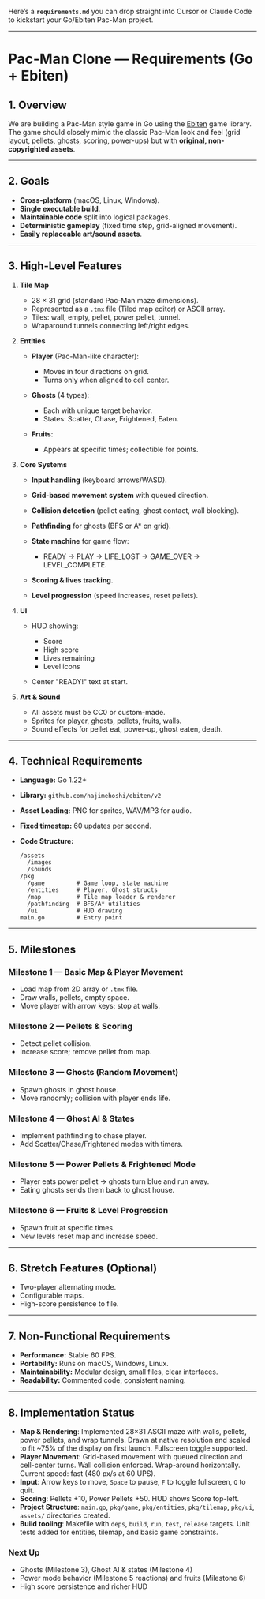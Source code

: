 Here’s a **`requirements.md`** you can drop straight into Cursor or Claude Code to kickstart your Go/Ebiten Pac-Man project.

---

# Pac-Man Clone — Requirements (Go + Ebiten)

## 1. Overview

We are building a Pac-Man style game in Go using the [Ebiten](https://ebiten.org/) game library.
The game should closely mimic the classic Pac-Man look and feel (grid layout, pellets, ghosts, scoring, power-ups) but with **original, non-copyrighted assets**.

---

## 2. Goals

* **Cross-platform** (macOS, Linux, Windows).
* **Single executable build**.
* **Maintainable code** split into logical packages.
* **Deterministic gameplay** (fixed time step, grid-aligned movement).
* **Easily replaceable art/sound assets**.

---

## 3. High-Level Features

1. **Tile Map**

   * 28 × 31 grid (standard Pac-Man maze dimensions).
   * Represented as a `.tmx` file (Tiled map editor) or ASCII array.
   * Tiles: wall, empty, pellet, power pellet, tunnel.
   * Wraparound tunnels connecting left/right edges.

2. **Entities**

   * **Player** (Pac-Man-like character):

     * Moves in four directions on grid.
     * Turns only when aligned to cell center.
   * **Ghosts** (4 types):

     * Each with unique target behavior.
     * States: Scatter, Chase, Frightened, Eaten.
   * **Fruits**:

     * Appears at specific times; collectible for points.

3. **Core Systems**

   * **Input handling** (keyboard arrows/WASD).
   * **Grid-based movement system** with queued direction.
   * **Collision detection** (pellet eating, ghost contact, wall blocking).
   * **Pathfinding** for ghosts (BFS or A\* on grid).
   * **State machine** for game flow:

     * READY → PLAY → LIFE\_LOST → GAME\_OVER → LEVEL\_COMPLETE.
   * **Scoring & lives tracking**.
   * **Level progression** (speed increases, reset pellets).

4. **UI**

   * HUD showing:

     * Score
     * High score
     * Lives remaining
     * Level icons
   * Center "READY!" text at start.

5. **Art & Sound**

   * All assets must be CC0 or custom-made.
   * Sprites for player, ghosts, pellets, fruits, walls.
   * Sound effects for pellet eat, power-up, ghost eaten, death.

---

## 4. Technical Requirements

* **Language:** Go 1.22+
* **Library:** `github.com/hajimehoshi/ebiten/v2`
* **Asset Loading:** PNG for sprites, WAV/MP3 for audio.
* **Fixed timestep:** 60 updates per second.
* **Code Structure:**

  ```
  /assets
    /images
    /sounds
  /pkg
    /game         # Game loop, state machine
    /entities     # Player, Ghost structs
    /map          # Tile map loader & renderer
    /pathfinding  # BFS/A* utilities
    /ui           # HUD drawing
  main.go         # Entry point
  ```

---

## 5. Milestones

### Milestone 1 — Basic Map & Player Movement

* Load map from 2D array or `.tmx` file.
* Draw walls, pellets, empty space.
* Move player with arrow keys; stop at walls.

### Milestone 2 — Pellets & Scoring

* Detect pellet collision.
* Increase score; remove pellet from map.

### Milestone 3 — Ghosts (Random Movement)

* Spawn ghosts in ghost house.
* Move randomly; collision with player ends life.

### Milestone 4 — Ghost AI & States

* Implement pathfinding to chase player.
* Add Scatter/Chase/Frightened modes with timers.

### Milestone 5 — Power Pellets & Frightened Mode

* Player eats power pellet → ghosts turn blue and run away.
* Eating ghosts sends them back to ghost house.

### Milestone 6 — Fruits & Level Progression

* Spawn fruit at specific times.
* New levels reset map and increase speed.

---

## 6. Stretch Features (Optional)

* Two-player alternating mode.
* Configurable maps.
* High-score persistence to file.

---

## 7. Non-Functional Requirements

* **Performance:** Stable 60 FPS.
* **Portability:** Runs on macOS, Windows, Linux.
* **Maintainability:** Modular design, small files, clear interfaces.
* **Readability:** Commented code, consistent naming.

---

## 8. Implementation Status

- **Map & Rendering**: Implemented 28×31 ASCII maze with walls, pellets, power pellets, and wrap tunnels. Drawn at native resolution and scaled to fit ~75% of the display on first launch. Fullscreen toggle supported.
- **Player Movement**: Grid-based movement with queued direction and cell-center turns. Wall collision enforced. Wrap-around horizontally. Current speed: fast (480 px/s at 60 UPS).
- **Input**: Arrow keys to move, `Space` to pause, `F` to toggle fullscreen, `Q` to quit.
- **Scoring**: Pellets +10, Power Pellets +50. HUD shows Score top-left.
- **Project Structure**: `main.go`, `pkg/game`, `pkg/entities`, `pkg/tilemap`, `pkg/ui`, `assets/` directories created.
- **Build tooling**: Makefile with `deps`, `build`, `run`, `test`, `release` targets. Unit tests added for entities, tilemap, and basic game constraints.

### Next Up
- Ghosts (Milestone 3), Ghost AI & states (Milestone 4)
- Power mode behavior (Milestone 5 reactions) and fruits (Milestone 6)
- High score persistence and richer HUD